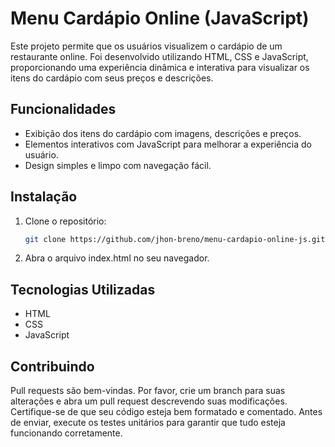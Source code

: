 # Menu Cardápio Online (JavaScript)

Este projeto permite que os usuários visualizem o cardápio de um restaurante online. Foi desenvolvido utilizando HTML, CSS e JavaScript, proporcionando uma experiência dinâmica e interativa para visualizar os itens do cardápio com seus preços e descrições.

## Funcionalidades
- Exibição dos itens do cardápio com imagens, descrições e preços.
- Elementos interativos com JavaScript para melhorar a experiência do usuário.
- Design simples e limpo com navegação fácil.

## Instalação
1. Clone o repositório:
   ```bash
   git clone https://github.com/jhon-breno/menu-cardapio-online-js.git

2. Abra o arquivo index.html no seu navegador.

## Tecnologias Utilizadas
- HTML
- CSS
- JavaScript

## Contribuindo

Pull requests são bem-vindas.  Por favor, crie um branch para suas alterações e abra um pull request descrevendo suas modificações. Certifique-se de que seu código esteja bem formatado e comentado.  Antes de enviar, execute os testes unitários para garantir que tudo esteja funcionando corretamente.
   
